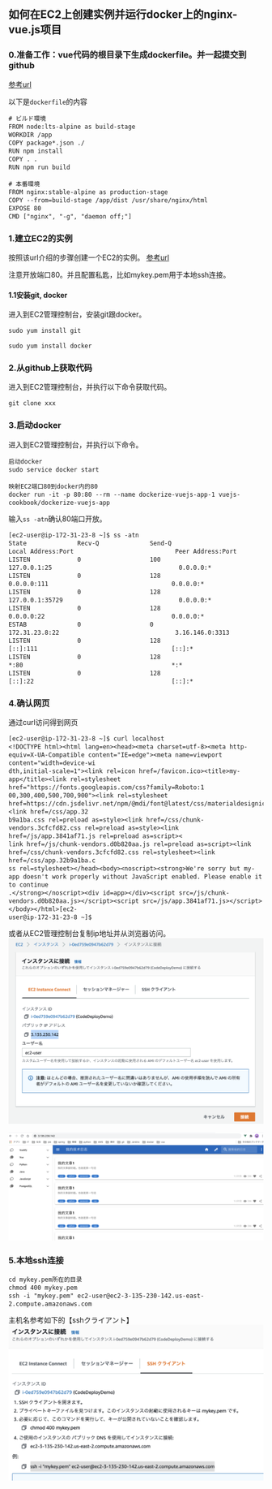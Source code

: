 ## 如何在EC2上创建实例并运行docker上的nginx-vue.js项目

### 0.准备工作：vue代码的根目录下生成dockerfile。并一起提交到github

[参考url](https://jp.vuejs.org/v2/cookbook/dockerize-vuejs-app.html)

以下是`dockerfile`的内容
```
# ビルド環境
FROM node:lts-alpine as build-stage
WORKDIR /app
COPY package*.json ./
RUN npm install
COPY . .
RUN npm run build

# 本番環境
FROM nginx:stable-alpine as production-stage
COPY --from=build-stage /app/dist /usr/share/nginx/html
EXPOSE 80
CMD ["nginx", "-g", "daemon off;"]
```


### 1.建立EC2的实例
按照该url介绍的步骤创建一个EC2的实例。
[参考url](https://qiita.com/minato-naka/items/c21e4d53db7a720f8fdd#ec2%E3%82%A4%E3%83%B3%E3%82%B9%E3%82%BF%E3%83%B3%E3%82%B9%E4%BD%9C%E6%88%90) 

注意开放端口80。并且配置私匙，比如mykey.pem用于本地ssh连接。

#### 1.1安装git, docker
进入到EC2管理控制台，安装git跟docker。
```shell
sudo yum install git
```

```shell
sudo yum install docker
```

### 2.从github上获取代码
进入到EC2管理控制台，并执行以下命令获取代码。
```shell
git clone xxx
```

### 3.启动docker
进入到EC2管理控制台，并执行以下命令。
```shell
启动docker
sudo service docker start

映射EC2端口80到docker内的80
docker run -it -p 80:80 --rm --name dockerize-vuejs-app-1 vuejs-cookbook/dockerize-vuejs-app
```

输入```ss -atn```确认80端口开放。

```
[ec2-user@ip-172-31-23-8 ~]$ ss -atn
State              Recv-Q              Send-Q                            Local Address:Port                            Peer Address:Port              
LISTEN             0                   100                                   127.0.0.1:25                                   0.0.0.0:*                 
LISTEN             0                   128                                     0.0.0.0:111                                  0.0.0.0:*                 
LISTEN             0                   128                                   127.0.0.1:35729                                0.0.0.0:*                 
LISTEN             0                   128                                     0.0.0.0:22                                   0.0.0.0:*                 
ESTAB              0                   0                                   172.31.23.8:22                                3.16.146.0:3313              
LISTEN             0                   128                                        [::]:111                                     [::]:*                 
LISTEN             0                   128                                           *:80                                         *:*                 
LISTEN             0                   128                                        [::]:22                                      [::]:*   
```

### 4.确认网页
通过curl访问得到网页
```shell
[ec2-user@ip-172-31-23-8 ~]$ curl localhost
<!DOCTYPE html><html lang=en><head><meta charset=utf-8><meta http-equiv=X-UA-Compatible content="IE=edge"><meta name=viewport content="width=device-wi
dth,initial-scale=1"><link rel=icon href=/favicon.ico><title>my-app</title><link rel=stylesheet href="https://fonts.googleapis.com/css?family=Roboto:1
00,300,400,500,700,900"><link rel=stylesheet href=https://cdn.jsdelivr.net/npm/@mdi/font@latest/css/materialdesignicons.min.css><link href=/css/app.32
b9a1ba.css rel=preload as=style><link href=/css/chunk-vendors.3cfcfd82.css rel=preload as=style><link href=/js/app.3841af71.js rel=preload as=script><
link href=/js/chunk-vendors.d0b820aa.js rel=preload as=script><link href=/css/chunk-vendors.3cfcfd82.css rel=stylesheet><link href=/css/app.32b9a1ba.c
ss rel=stylesheet></head><body><noscript><strong>We're sorry but my-app doesn't work properly without JavaScript enabled. Please enable it to continue
.</strong></noscript><div id=app></div><script src=/js/chunk-vendors.d0b820aa.js></script><script src=/js/app.3841af71.js></script></body></html>[ec2-
user@ip-172-31-23-8 ~]$ 
```
或者从EC2管理控制台复制ip地址并从浏览器访问。
![1](../pic/1.png)

![2](../pic/2.png)


### 5.本地ssh连接
```
cd mykey.pem所在的目录
chmod 400 mykey.pem
ssh -i "mykey.pem" ec2-user@ec2-3-135-230-142.us-east-2.compute.amazonaws.com
```
主机名参考如下的【sshクライアント】
![3](../pic/3.png)